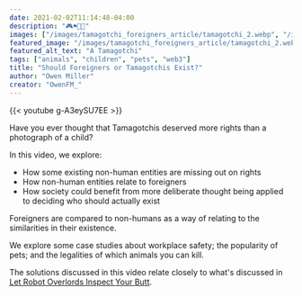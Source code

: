```yaml
---
date: 2021-02-02T11:14:48-04:00
description: "🎮⚑🚢🎱"
images: ["/images/tamagotchi_foreigners_article/tamagotchi_2.webp", "/images/tamagotchi_foreigners_article/tamagotchi_thumbnail.webp"]
featured_image: "/images/tamagotchi_foreigners_article/tamagotchi_2.webp"
featured_alt_text: "A Tamagotchi"
tags: ["animals", "children", "pets", "web3"]
title: "Should Foreigners or Tamagotchis Exist?"
author: "Owen Miller"
creator: "OwenFM_"
---
```

{{< youtube g-A3eySU7EE >}}

Have you ever thought that Tamagotchis deserved more rights than a photograph of a child?

In this video, we explore:
* How some existing non-human entities are missing out on rights
* How non-human entities relate to foreigners
* How society could benefit from more deliberate thought being applied to deciding who should actually exist

Foreigners are compared to non-humans as a way of relating to the similarities in their existence.

We explore some case studies about workplace safety; the popularity of pets; and the legalities of which animals you can kill.

The solutions discussed in this video relate closely to what's discussed in [Let Robot Overlords Inspect Your Butt](robots_inspect_your_butt).